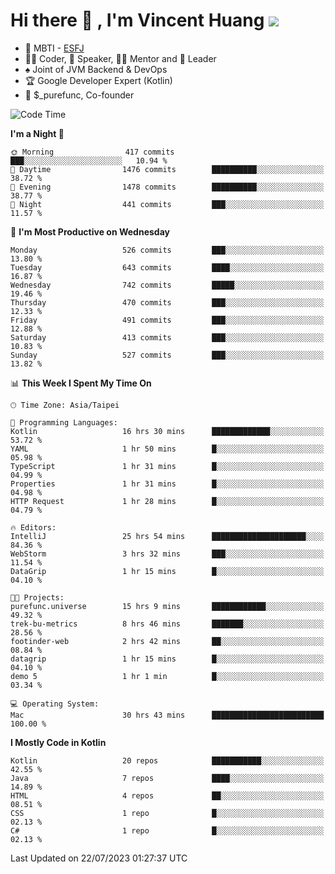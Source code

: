 # Hi there 👋 , I'm Vincent Huang ![](https://komarev.com/ghpvc/?username=Jian-Min-Huang)
- 👀 MBTI - [ESFJ](https://www.16personalities.com/esfj-personality)
- 👨‍💻 Coder, 🎤 Speaker, 👨‍🏫 Mentor and 🚀 Leader
- ♠️ Joint of JVM Backend & DevOps
- 🏆 Google Developer Expert (Kotlin)
- 💼 $_purefunc, Co-founder

<!--START_SECTION:waka-->
![Code Time](http://img.shields.io/badge/Code%20Time-2%2C324%20hrs%2041%20mins-blue)

**I'm a Night 🦉** 

```text
🌞 Morning                417 commits         ███░░░░░░░░░░░░░░░░░░░░░░   10.94 % 
🌆 Daytime                1476 commits        ██████████░░░░░░░░░░░░░░░   38.72 % 
🌃 Evening                1478 commits        ██████████░░░░░░░░░░░░░░░   38.77 % 
🌙 Night                  441 commits         ███░░░░░░░░░░░░░░░░░░░░░░   11.57 % 
```
📅 **I'm Most Productive on Wednesday** 

```text
Monday                   526 commits         ███░░░░░░░░░░░░░░░░░░░░░░   13.80 % 
Tuesday                  643 commits         ████░░░░░░░░░░░░░░░░░░░░░   16.87 % 
Wednesday                742 commits         █████░░░░░░░░░░░░░░░░░░░░   19.46 % 
Thursday                 470 commits         ███░░░░░░░░░░░░░░░░░░░░░░   12.33 % 
Friday                   491 commits         ███░░░░░░░░░░░░░░░░░░░░░░   12.88 % 
Saturday                 413 commits         ███░░░░░░░░░░░░░░░░░░░░░░   10.83 % 
Sunday                   527 commits         ███░░░░░░░░░░░░░░░░░░░░░░   13.82 % 
```


📊 **This Week I Spent My Time On** 

```text
🕑︎ Time Zone: Asia/Taipei

💬 Programming Languages: 
Kotlin                   16 hrs 30 mins      █████████████░░░░░░░░░░░░   53.72 % 
YAML                     1 hr 50 mins        █░░░░░░░░░░░░░░░░░░░░░░░░   05.98 % 
TypeScript               1 hr 31 mins        █░░░░░░░░░░░░░░░░░░░░░░░░   04.99 % 
Properties               1 hr 31 mins        █░░░░░░░░░░░░░░░░░░░░░░░░   04.98 % 
HTTP Request             1 hr 28 mins        █░░░░░░░░░░░░░░░░░░░░░░░░   04.79 % 

🔥 Editors: 
IntelliJ                 25 hrs 54 mins      █████████████████████░░░░   84.36 % 
WebStorm                 3 hrs 32 mins       ███░░░░░░░░░░░░░░░░░░░░░░   11.54 % 
DataGrip                 1 hr 15 mins        █░░░░░░░░░░░░░░░░░░░░░░░░   04.10 % 

🐱‍💻 Projects: 
purefunc.universe        15 hrs 9 mins       ████████████░░░░░░░░░░░░░   49.32 % 
trek-bu-metrics          8 hrs 46 mins       ███████░░░░░░░░░░░░░░░░░░   28.56 % 
footinder-web            2 hrs 42 mins       ██░░░░░░░░░░░░░░░░░░░░░░░   08.84 % 
datagrip                 1 hr 15 mins        █░░░░░░░░░░░░░░░░░░░░░░░░   04.10 % 
demo 5                   1 hr 1 min          █░░░░░░░░░░░░░░░░░░░░░░░░   03.34 % 

💻 Operating System: 
Mac                      30 hrs 43 mins      █████████████████████████   100.00 % 
```

**I Mostly Code in Kotlin** 

```text
Kotlin                   20 repos            ███████████░░░░░░░░░░░░░░   42.55 % 
Java                     7 repos             ████░░░░░░░░░░░░░░░░░░░░░   14.89 % 
HTML                     4 repos             ██░░░░░░░░░░░░░░░░░░░░░░░   08.51 % 
CSS                      1 repo              █░░░░░░░░░░░░░░░░░░░░░░░░   02.13 % 
C#                       1 repo              █░░░░░░░░░░░░░░░░░░░░░░░░   02.13 % 
```




 Last Updated on 22/07/2023 01:27:37 UTC
<!--END_SECTION:waka-->
